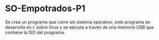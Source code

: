 # SO-Empotrados-P1
Se crea un programa que corre sin sistema operativo, este programa se desarrolla en c sobre linux y se ejecuta a través de una memoria USB que contiene la ISO del programa. 
